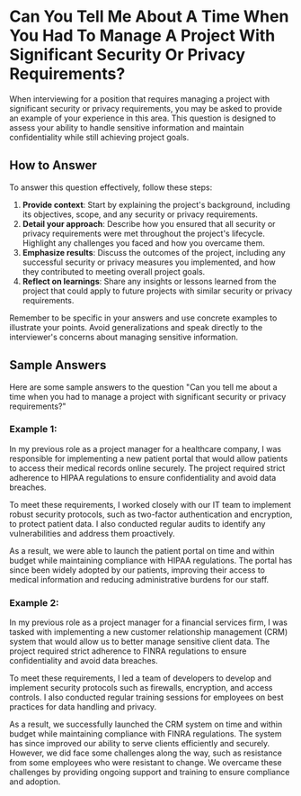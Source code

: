 Can You Tell Me About A Time When You Had To Manage A Project With Significant Security Or Privacy Requirements?
=====================================================================================================================================

When interviewing for a position that requires managing a project with significant security or privacy requirements, you may be asked to provide an example of your experience in this area. This question is designed to assess your ability to handle sensitive information and maintain confidentiality while still achieving project goals.

How to Answer
-------------

To answer this question effectively, follow these steps:

1. **Provide context**: Start by explaining the project's background, including its objectives, scope, and any security or privacy requirements.
2. **Detail your approach**: Describe how you ensured that all security or privacy requirements were met throughout the project's lifecycle. Highlight any challenges you faced and how you overcame them.
3. **Emphasize results**: Discuss the outcomes of the project, including any successful security or privacy measures you implemented, and how they contributed to meeting overall project goals.
4. **Reflect on learnings**: Share any insights or lessons learned from the project that could apply to future projects with similar security or privacy requirements.

Remember to be specific in your answers and use concrete examples to illustrate your points. Avoid generalizations and speak directly to the interviewer's concerns about managing sensitive information.

Sample Answers
--------------

Here are some sample answers to the question "Can you tell me about a time when you had to manage a project with significant security or privacy requirements?"

### Example 1:

In my previous role as a project manager for a healthcare company, I was responsible for implementing a new patient portal that would allow patients to access their medical records online securely. The project required strict adherence to HIPAA regulations to ensure confidentiality and avoid data breaches.

To meet these requirements, I worked closely with our IT team to implement robust security protocols, such as two-factor authentication and encryption, to protect patient data. I also conducted regular audits to identify any vulnerabilities and address them proactively.

As a result, we were able to launch the patient portal on time and within budget while maintaining compliance with HIPAA regulations. The portal has since been widely adopted by our patients, improving their access to medical information and reducing administrative burdens for our staff.

### Example 2:

In my previous role as a project manager for a financial services firm, I was tasked with implementing a new customer relationship management (CRM) system that would allow us to better manage sensitive client data. The project required strict adherence to FINRA regulations to ensure confidentiality and avoid data breaches.

To meet these requirements, I led a team of developers to develop and implement security protocols such as firewalls, encryption, and access controls. I also conducted regular training sessions for employees on best practices for data handling and privacy.

As a result, we successfully launched the CRM system on time and within budget while maintaining compliance with FINRA regulations. The system has since improved our ability to serve clients efficiently and securely. However, we did face some challenges along the way, such as resistance from some employees who were resistant to change. We overcame these challenges by providing ongoing support and training to ensure compliance and adoption.
